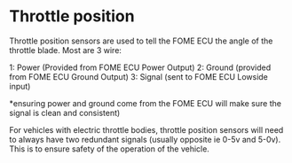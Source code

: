 # Throttle position 

Throttle position sensors are used to tell the FOME ECU the angle of the throttle blade. Most are 3 wire: 

1: Power (Provided from FOME ECU Power Output)
2: Ground (provided from FOME ECU Ground Output)
3: Signal (sent to FOME ECU Lowside input)

*ensuring power and ground come from the FOME ECU will make sure the signal is clean and consistent)

For vehicles with electric throttle bodies, throttle position sensors will need to always have two redundant signals (usually opposite ie 0-5v and 5-0v). This is to ensure safety of the operation of the vehicle.
